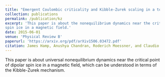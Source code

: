 ```yaml
---
title: "Emergent Coulombic criticality and Kibble-Zurek scaling in a topological magnet"
collection: publications
permalink: /publication/kz
excerpt: 'This paper is about the nonequilibrium dynamics near the critical point of dipolar 
spin ice in a magnetic field.'
date: 2015-06-01
venue: 'Physical Review B'
paperurl: 'https://arxiv.org/pdf/arXiv1506.03472.pdf'
citation: James Hamp, Anushya Chandran, Roderich Moessner, and Claudio Castelnovo Phys. Rev. B 92 075142 &lsqb;arXiv1506.03472&rsqb; (2015)
---
```

This paper is about universal nonequilibrium dynamics near the critical point of dipolar 
spin ice in a magnetic field, which can be understood in terms of the Kibble-Zurek mechanism.